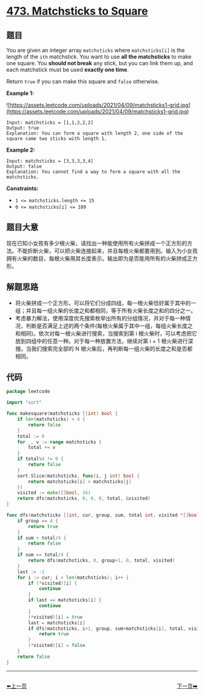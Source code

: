# [473. Matchsticks to Square](https://leetcode.com/problems/matchsticks-to-square/)


## 题目

You are given an integer array `matchsticks` where `matchsticks[i]` is the length of the `ith` matchstick. You want to use **all the matchsticks** to make one square. You **should not break** any stick, but you can link them up, and each matchstick must be used **exactly one time**.

Return `true` if you can make this square and `false` otherwise.

**Example 1:**

![https://assets.leetcode.com/uploads/2021/04/09/matchsticks1-grid.jpg](https://assets.leetcode.com/uploads/2021/04/09/matchsticks1-grid.jpg)

```
Input: matchsticks = [1,1,2,2,2]
Output: true
Explanation: You can form a square with length 2, one side of the square came two sticks with length 1.
```

**Example 2:**

```
Input: matchsticks = [3,3,3,3,4]
Output: false
Explanation: You cannot find a way to form a square with all the matchsticks.
```

**Constraints:**

- `1 <= matchsticks.length <= 15`
- `0 <= matchsticks[i] <= 109`

## 题目大意

现在已知小女孩有多少根火柴，请找出一种能使用所有火柴拼成一个正方形的方法。不能折断火柴，可以把火柴连接起来，并且每根火柴都要用到。输入为小女孩拥有火柴的数目，每根火柴用其长度表示。输出即为是否能用所有的火柴拼成正方形。

## 解题思路

- 将火柴拼成一个正方形，可以将它们分成四组，每一根火柴恰好属于其中的一组；并且每一组火柴的长度之和都相同，等于所有火柴长度之和的四分之一。
- 考虑暴力解法，使用深度优先搜索枚举出所有的分组情况，并对于每一种情况，判断是否满足上述的两个条件(每根火柴属于其中一组，每组火柴长度之和相同)。依次对每一根火柴进行搜索，当搜索到第 i 根火柴时，可以考虑把它放到四组中的任意一种。对于每一种放置方法，继续对第 i + 1 根火柴进行深搜。当我们搜索完全部的 N 根火柴后，再判断每一组火柴的长度之和是否都相同。

## 代码

```go
package leetcode

import "sort"

func makesquare(matchsticks []int) bool {
	if len(matchsticks) < 4 {
		return false
	}
	total := 0
	for _, v := range matchsticks {
		total += v
	}
	if total%4 != 0 {
		return false
	}
	sort.Slice(matchsticks, func(i, j int) bool {
		return matchsticks[i] > matchsticks[j]
	})
	visited := make([]bool, 16)
	return dfs(matchsticks, 0, 0, 0, total, &visited)
}

func dfs(matchsticks []int, cur, group, sum, total int, visited *[]bool) bool {
	if group == 4 {
		return true
	}
	if sum > total/4 {
		return false
	}
	if sum == total/4 {
		return dfs(matchsticks, 0, group+1, 0, total, visited)
	}
	last := -1
	for i := cur; i < len(matchsticks); i++ {
		if (*visited)[i] {
			continue
		}
		if last == matchsticks[i] {
			continue
		}
		(*visited)[i] = true
		last = matchsticks[i]
		if dfs(matchsticks, i+1, group, sum+matchsticks[i], total, visited) {
			return true
		}
		(*visited)[i] = false
	}
	return false
}
```


----------------------------------------------
<div style="display: flex;justify-content: space-between;align-items: center;">
<p><a href="https://books.halfrost.com/leetcode/ChapterFour/0400~0499/0470.Implement-Rand10-Using-Rand7/">⬅️上一页</a></p>
<p><a href="https://books.halfrost.com/leetcode/ChapterFour/0400~0499/0474.Ones-and-Zeroes/">下一页➡️</a></p>
</div>
